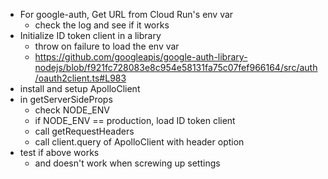 - For google-auth, Get URL from Cloud Run's env var
  - check the log and see if it works
- Initialize ID token client in a library
  - throw on failure to load the env var
  - https://github.com/googleapis/google-auth-library-nodejs/blob/f921fc728083e8c954e58131fa75c07fef966164/src/auth/oauth2client.ts#L983
- install and setup ApolloClient
- in getServerSideProps
  - check NODE_ENV
  - if NODE_ENV == production, load ID token client
  - call getRequestHeaders
  - call client.query of ApolloClient with header option
- test if above works
  - and doesn't work when screwing up settings
